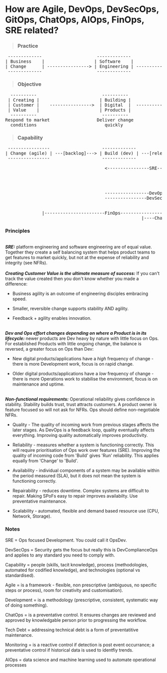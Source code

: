# How are Agile, DevOps, DevSecOps, GitOps, ChatOps, AIOps, FinOps, SRE related?

>### Practice
<pre>
 -------------                     -------------                   -------------  
| Business    |                   | Software    |                 | Platform    |  
| Change      | ----------------> | Engineering | --------------> | Engineering |  
 -------------                     -------------                   -------------  
</pre>


>### Objective 
<pre>
  ----------                         ----------                    --------------
 | Creating |                       | Building |                  | Maintaining  |
 | Customer |    ---------------->  | Digital  |  --------------> | Stable       |
 | Value    |                       | Products |                  | Environments |
  ----------                         ----------                    --------------
Respond to market                  Deliver change               Preserve reliability
  conditions                          quickly                   (resistant to change)
</pre>


>### Capability

<pre>
 ----------------                    -------------                    ------------
| Change (agile) | ---[backlog]---> | Build (dev) | ---[release]---> | Run (ops)  |   ; Where [] is the transition.
 ----------------                    -------------                    ------------

                                      <----------------SRE------------------------|   ; Ops led - mature Products with very little change to codebase
                                                                                                - focus is on NFRs:
                                                                                                     Reliability (security, performance, integrity)
                                                                                                     Availability (resilience, redundancy, recovery, repairability)
                                                                                                     Scalability (adaptive capacity)
                                      -----------------DevOps-------------------->    ; Dev led - in newer Products, change to codebase is constant
                                      ----------------DevSecOps------------------>    ; Security led - this is really DevComplianceOps
                                                                     |---GitOps---|   ; Version controlled infrastructure configuration - ephemeral, scalable,                                                                                                                                                   immutable, repeatable
                                                                     |----AIOps---|   ; Prevantative maintenance enabled by predictive failure and anomaly detection
              |-----------------------FinOps--------------------------------------|   ; forecasting, budgeting and tracking spend across the SDLC
                                                    |----ChatOps----|                 ; use of auditable collaboration tools to progress workflow requests
</pre>

### **Principles**
\
_**SRE:**_ platform engineering and software engineering are of equal value. Together they create a self balancing system that helps product teams to get features to market quickly, but not at the expense of reliability and integrity (see NFRs).  
\
_**Creating Customer Value is the ultimate measure of success:**_ If you can't track the value created then you don't know whether you made a difference:  
* Business agility is an outcome of engineering disciples embracing speed.  

* Smaller, reversible change supports stability AND agility. 

* Feedback + agility enables innovation.

\
_**Dev and Ops effort changes depending on where a Product is in its lifecycle:**_ newer products are Dev heavy by nature with little focus on Ops. For established Products with little ongoing change, the balance is reversed, a greater focus on Ops than Dev:

* New digital products/applications have a *high* frequency of change - there is more Development work, focus is on rapid change.

* Older digital products/applications have a *low* frequency of change - there is more Operations work to stabilise the environment, focus is on maintenance and uptime.

\
_**Non-functional requirements:**_ Operational reliability gives confidence in stability. Stability builds trust, trust attracts customers. A product owner is feature focused so will not ask for NFRs. Ops should define non-negotiable NFRs. 

* Quality - The quality of incoming work from previous stages affects the later stages. As DevOps is a feedback loop, quality eventually affects everything. Improving quality automatically improves productivity.  

* Reliability - measures whether a system is functioning correctly. This will require prioritisation of Ops work over features (SRE). Improving the quality of incoming code from 'Build' gives 'Run' reliability. This applies equally from 'Change' to 'Build'.

* Availability - individual components of a system may be available within the period measured (SLA), but it does not mean the system is functioning correctly.
* Repairability - reduces downtime. Complex systems are difficult to repair. Making SPoFs easy to repair improves availabilty. Use preventative maintenance.
* Scalability - automated, flexible and demand based resource use (CPU, Network, Storage).  


  
### **Notes**
SRE = Ops focused Development. You could call it OpsDev.

DevSecOps = Security gets the focus but really this is DevComplianceOps and applies to any standard you need to comply with.  

Capability = people (skills, tacit knowledge), process (methodologies, automated for codified knowledge), and technologies (optional vs standardised).  

Agile = is a framework - flexible, non prescriptive (ambiguous, no specific steps or process), room for creativity and customisation).  

Development = is a methodology (prescriptive, consistent, systematic way of doing something).

ChatOps = is a preventative control. It ensures changes are reviewed and approved by knowledgable person prior to progressing the workflow.

Tech Debt = addressing technical debt is a form of preventatitive maintenance.

Monitoring = is a reactive control if detection is post event occurrance; a preventative control if historical data is used to identfiy trends.

AIOps = data science and machine learning used to automate operational processes
